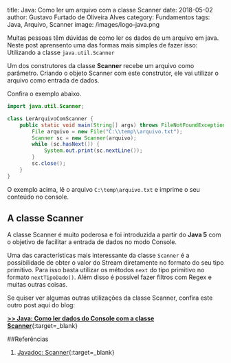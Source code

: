 title: Java: Como ler um arquivo com a classe Scanner
date: 2018-05-02
author: Gustavo Furtado de Oliveira Alves
category: Fundamentos
tags: Java, Arquivo, Scanner
image: /images/logo-java.png

Muitas pessoas têm dúvidas de como ler os dados de um arquivo em java.
Neste post aprensento uma das formas mais simples de fazer isso:
Utilizando a classe ```java.util.Scanner```

Um dos construtores da classe **Scanner** recebe um arquivo como parâmetro.
Criando o objeto Scanner com este construtor, ele vai utilizar o arquivo como entrada de dados.

Confira o exemplo abaixo.

```java
import java.util.Scanner;

class LerArquivoComScanner {
	public static void main(String[] args) throws FileNotFoundException {
		File arquivo = new File("C:\\temp\\arquivo.txt");
		Scanner sc = new Scanner(arquivo);
		while (sc.hasNext()) {
			System.out.print(sc.nextLine());
		}
		sc.close();
	}
}
```

O exemplo acima, lê o arquivo `C:\temp\arquivo.txt` e imprime o seu
conteúdo no console.

## A classe Scanner

A classe Scanner é muito poderosa e foi introduzida a partir do **Java 5**
com o objetivo de facilitar a entrada de dados no modo Console.

Uma das características mais interessante da classe `Scanner`
é a possibilidade de obter o valor do Stream diretamente
no formato do seu tipo primitivo.
Para isso basta utilizar os métodos `next` do tipo primitivo
no formato `nextTipoDado()`.
Além disso é possível fazer filtros com Regex e muitas outras coisas.

Se quiser ver algumas outras utilizações da classe Scanner,
confira este outro post aqui do blog:

[**>> Java: Como ler dados do Console com a classe Scanner**](https://dicasdejava.com.br/java-como-ler-dados-do-console-com-a-classe-scanner/){:target=\_blank}

##Referências

1. [Javadoc: Scanner](https://docs.oracle.com/javase/7/docs/api/java/util/Scanner.html){:target=\_blank}